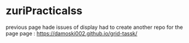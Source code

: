 # zuriPracticalss
previous page hade issues of display had to create another repo for the page
page : https://damoski002.github.io/grid-tassk/
